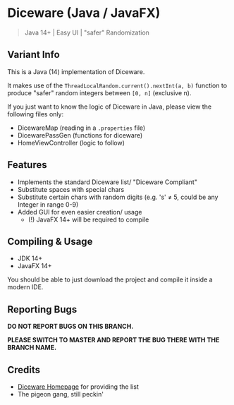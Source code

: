 # Diceware (Java / JavaFX)
> Java 14+ | Easy UI | "safer" Randomization

## Variant Info
This is a Java (14) implementation of Diceware.

It makes use of the `ThreadLocalRandom.current().nextInt(a, b)` function to produce "safer" random integers between `[0, n]` (exclusive n). 


If you just want to know the logic of Diceware in Java, please view the following files only:
- DicewareMap (reading in a `.properties` file)
- DicewarePassGen (functions for diceware)
- HomeViewController (logic to follow)

## Features
- Implements the standard Diceware list/ "Diceware Compliant"
- Substitute spaces with special chars
- Substitute certain chars with random digits (e.g. 's' ≠ 5, could be any Integer in range 0-9)
- Added GUI for even easier creation/ usage
	- (!) JavaFX 14+ will be required to compile

## Compiling & Usage
- JDK 14+
- JavaFX 14+


You should be able to just download the project and compile it inside a modern IDE.
## Reporting Bugs
**DO NOT REPORT BUGS ON THIS BRANCH.**

**PLEASE SWITCH TO MASTER AND REPORT THE BUG THERE WITH THE BRANCH NAME.**

## Credits
- [Diceware Homepage](https://theworld.com/~reinhold/diceware.html) for providing the list
- The pigeon gang, still peckin'

